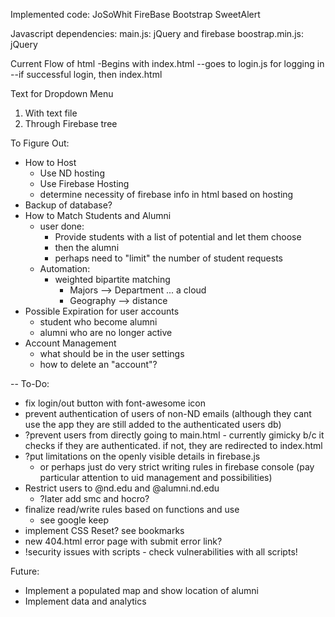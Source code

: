 Implemented code:
    JoSoWhit
    FireBase
    Bootstrap
    SweetAlert

Javascript dependencies:
    main.js: jQuery and firebase
    boostrap.min.js: jQuery

Current Flow of html
-Begins with index.html
--goes to login.js for logging in
--if successful login, then index.html



Text for Dropdown Menu
1) With text file
2) Through Firebase tree


To Figure Out:
 - How to Host
    - Use ND hosting
    - Use Firebase Hosting
    - determine necessity of firebase info in html based on hosting
 - Backup of database?
 - How to Match Students and Alumni
    - user done:
        - Provide students with a list of potential and let them choose
        - then the alumni
        - perhaps need to "limit" the number of student requests
    - Automation:
        - weighted bipartite matching
            - Majors --> Department ... a cloud
            - Geography --> distance
 - Possible Expiration for user accounts
    - student who become alumni
    - alumni who are no longer active
 - Account Management
    - what should be in the user settings
    - how to delete an "account"?

--
To-Do:
 - fix login/out button with font-awesome icon
 - prevent authentication of users of non-ND emails (although they cant use the app they are still added to the authenticated users db)
 - ?prevent users from directly going to main.html - currently gimicky b/c it checks if they are authenticated. if not, they are redirected to index.html
 - ?put limitations on the openly visible details in firebase.js
 	- or perhaps just do very strict writing rules in firebase console (pay particular attention to uid management and possibilities)
 - Restrict users to @nd.edu and @alumni.nd.edu
    - ?later add smc and hocro?
 - finalize read/write rules based on functions and use
    - see google keep
 - implement CSS Reset? see bookmarks
 - new 404.html error page with submit error link?
 - !security issues with scripts - check vulnerabilities with all scripts!

Future:
 - Implement a populated map and show location of alumni
 - Implement data and analytics
